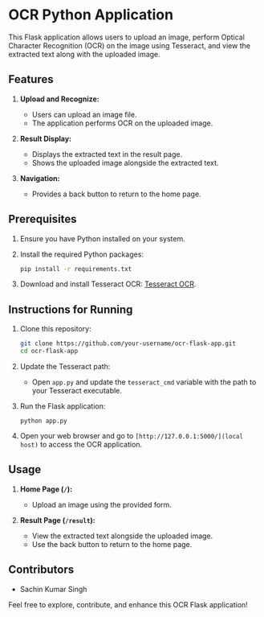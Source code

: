 
# OCR Python Application

This Flask application allows users to upload an image, perform Optical Character Recognition (OCR) on the image using Tesseract, and view the extracted text along with the uploaded image.

## Features

1. **Upload and Recognize:**
   - Users can upload an image file.
   - The application performs OCR on the uploaded image.

2. **Result Display:**
   - Displays the extracted text in the result page.
   - Shows the uploaded image alongside the extracted text.

3. **Navigation:**
   - Provides a back button to return to the home page.

## Prerequisites

1. Ensure you have Python installed on your system.

2. Install the required Python packages:
   ```bash
   pip install -r requirements.txt
3.  Download and install Tesseract OCR: [Tesseract OCR](https://github.com/tesseract-ocr/tesseract).

## Instructions for Running

1.  Clone this repository:
    
    ```bash
    git clone https://github.com/your-username/ocr-flask-app.git
    cd ocr-flask-app
    
2.  Update the Tesseract path:
    
    -   Open `app.py` and update the `tesseract_cmd` variable with the path to your Tesseract executable.
3.  Run the Flask application:
    
    `python app.py` 
    
4.  Open your web browser and go to `[http://127.0.0.1:5000/](local host)` to access the OCR application.
    

## Usage

1.  **Home Page (`/`):**
    
    -   Upload an image using the provided form.
2.  **Result Page (`/result`):**
    
    -   View the extracted text alongside the uploaded image.
    -   Use the back button to return to the home page.

## Contributors

-   Sachin Kumar Singh

Feel free to explore, contribute, and enhance this OCR Flask application!
